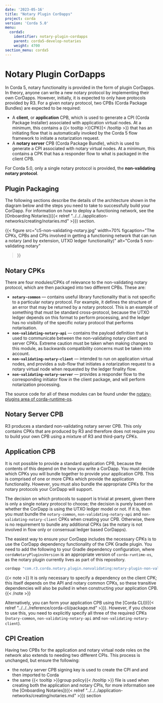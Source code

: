 ```yaml
---
date: '2023-05-16'
title: "Notary Plugin CorDapps"
project: corda
version: 'Corda 5.0'
menu:
  corda5:
    identifier: notary-plugin-cordapps
    parent: corda5-develop-notaries
    weight: 4700
section_menu: corda5
---
```

# Notary Plugin CorDapps 

In Corda 5, notary functionality is provided in the form of plugin CorDapps. In theory, anyone can write a new notary protocol by implementing their own CorDapps. However, initially, it is expected to only have protocols provided by R3. For a given notary protocol, two CPBs (Corda Package Bundles) are expected to be required:

* A **client**, or **application** CPB, which is used to generate a CPI (Corda Package Installer) associated with application virtual nodes. At a minimum, this contains a {{< tooltip >}}CPK{{< /tooltip >}} that has an initiating flow that is automatically invoked by the Corda 5 flow framework to initiate a notarization request.
* A **notary server** CPB (Corda Package Bundle), which is used to generate a CPI associated with notary virtual nodes. At a minimum, this contains a CPK that has a responder flow to what is packaged in the client CPB.

For Corda 5.0, only a single notary protocol is provided, the **non-validating notary protocol**.

## Plugin Packaging
The following sections describe the details of the architecture shown in the diagram below and the steps you need to take to successfully build your CorDapp. For information on how to deploy a functioning network, see the [Onboarding Notaries]({{< relref "../../../application-networks/creating/notaries.md" >}}) section.

{{< 
  figure
	 src="c5-non-validating-notary.jpg"
   width=70%
	 figcaption="The CPKs, CPBs and CPIs involved in getting a functioning network that can run a notary (and by extension, UTXO ledger functionality)"
	 alt="Corda 5 non-validating notary"
>}}

## Notary CPKs
There are four modules/CPKs of relevance to the non-validating notary protocol, which are then packaged into two different CPBs. These are:

* **`notary-common`** —  contains useful library functionality that is not specific to a particular notary protocol. For example, it defines the structure of an error that may be returned by a notary protocol. This is an example of something that must be standard cross-protocol, because the UTXO ledger depends on this format to perform processing, and the ledger has no visibility of the specific notary protocol that performs notarisation.
* **`non-validating-notary-api`** —  contains the payload definition that is used to communicate between the non-validating notary client and server CPKs. Extreme caution must be taken when making changes to this module, as backwards compatibility concerns must be taken into account.
* **`non-validating-notary-client`** —  intended to run on application virtual nodes, and provides a sub-flow that initiates a notarization request to a notary virtual node when requested by the ledger finality flow.
* **`non-validating-notary-server`** —  provides a responder flow to the corresponding initiator flow in the client package, and will perform notarization processing.

The source code for all of these modules can be found under the [notary-plugins area of corda-runtime-os](https://github.com/corda/corda-runtime-os/tree/release/os/5.0/notary-plugins).

## Notary Server CPB

R3 produces a standard non-validating notary server CPB. This only contains CPKs that are produced by R3 and therefore does not require you to build your own CPB using a mixture of R3 and third-party CPKs.

## Application CPB

It is not possible to provide a standard application CPB, because the contents of this depend on the how you write a CorDapp. You must decide which CPKs you will bundle together to provide your application CPB. This is comprised of one or more CPKs which provide the application functionality. However, you must also bundle the appropriate CPKs for the notary protocols your CorDapp will support.

The decision on which protocols to support is trivial at present, given there is only a single notary protocol to choose; the decision is purely based on whether the CorDapp is using the UTXO ledger model or not. If it is, then you must bundle the `notary-common`, `non-validating-notary-api` and `non-validating-notary-client` CPKs when creating your CPB. Otherwise, there is no requirement to bundle any additional CPKs (as the notary is not involved in flow only or consensual ledger based CorDapps).

The easiest way to ensure your CorDapp includes the necessary CPKs is to use the CorDapp dependency functionality of the CPK Gradle plugin. You need to add the following to your Gradle dependency configuration, where `cordaNotaryPluginsVersion` is an appropriate version of `corda-runtime-os`, as the notary plugin currently lives as part of this repository.

```kotlin
cordapp "com.r3.corda.notary.plugin.nonvalidating:notary-plugin-non-validating-client:$cordaNotaryPluginsVersion"
```

{{< note >}}
It is only necessary to specify a dependency on the client CPK; this itself depends on the API and notary common CPKs, so these transitive dependencies will also be pulled in when constructing your application CPB.
{{< /note >}}

Alternatively, you can form your application CPB using the [Corda CLI]({{< relref "../../../reference/corda-cli/package.md" >}}). However, if you choose to use this, you need to explicitly specify all three of the required CPKs (`notary-common`, `non-validating-notary-api` and `non-validating-notary-client`).

## CPI Creation

Having two CPBs for the application and notary virtual node roles on the network also extends to needing two different CPIs. This process is unchanged, but ensure the following:
* the notary server CPB signing key is used to create the CPI and and then imported to Corda
* the same {{< tooltip >}}group policy{{< /tooltip >}} file is used when creating both the application and notary CPIs, for more information see the [Onboarding Notaries]({{< relref "../../../application-networks/creating/notaries.md" >}}) section